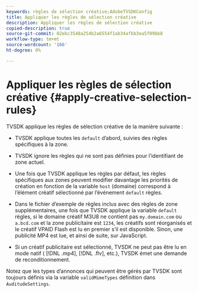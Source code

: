 ```yaml
---
keywords: règles de sélection créative;AdobeTVSDKConfig
title: Appliquer les règles de sélection créative
description: Appliquer les règles de sélection créative
copied-description: true
source-git-commit: 02ebc3548a254b2a6554f1ab34afbb3ea5f09bb8
workflow-type: tm+mt
source-wordcount: '166'
ht-degree: 0%

---
```


# Appliquer les règles de sélection créative {#apply-creative-selection-rules}

TVSDK applique les règles de sélection créative de la manière suivante :

* TVSDK applique toutes les `default` d’abord, suivies des règles spécifiques à la zone.
* TVSDK ignore les règles qui ne sont pas définies pour l’identifiant de zone actuel.
* Une fois que TVSDK applique les règles par défaut, les règles spécifiques aux zones peuvent modifier davantage les priorités de création en fonction de la variable `host` (domaine) correspond à l’élément créatif sélectionné par l’événement `default` règles.

* Dans le fichier d’exemple de règles inclus avec des règles de zone supplémentaires, une fois que TVSDK applique la variable `default` règles, si le domaine créatif M3U8 ne contient pas `my.domain.com` ou `a.bcd.com` et la zone publicitaire est `1234`, les créatifs sont réorganisés et le créatif VPAID Flash est lu en premier s’il est disponible. Sinon, une publicité MP4 est lue, et ainsi de suite, sur JavaScript.

* Si un créatif publicitaire est sélectionné, TVSDK ne peut pas être lu en mode natif ( [!DNL .mp4], [!DNL .flv], etc.), TVSDK émet une demande de reconditionnement.

Notez que les types d’annonces qui peuvent être gérés par TVSDK sont toujours définis via la variable `validMimeTypes` définition dans `AuditudeSettings`.

<!-- 

In Android 2.5 API docs, I see a 
<span class="codeph"> setValidMimeTypes</span> but not a 
<span class="codeph"> getValidMimeTypes</span>.

 -->

